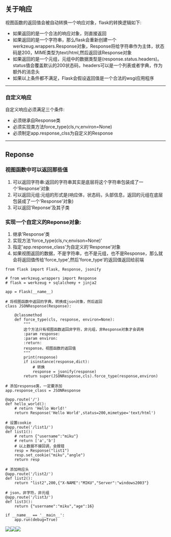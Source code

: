 ## 关于响应

视图函数的返回值会被自动转换一个响应对象，flask的转换逻辑如下:

* 如果返回的是一个合法的响应对象，则直接返回
* 如果返回的是一个字符串，那么flask会重新创建一个werkzeug.wrappers.Response对象，Response将给字符串作为主体，状态码是200，MIME类型为text/html,然后返回该Response对象
* 如果返回的是一个元组，元组中的数据类型是\(response.status.headers\)。status值会覆盖默认的200状态码，headers可以是一个列表或者字典，作为额外的消息头
* 如果以上条件都不满足，Flask会假设返回值是一个合法的wsgi应用程序

---

### 自定义响应

自定义响应必须满足三个条件:

* 必须继承自Response类
* 必须实现类方法force\_type\(cls,rv,environ=None\)
* 必须制定app.response\_clss为自定义的Response

---

## Reponse

### 视图函数中可以返回那些值

1. 可以返回字符串:返回的字符串其实是底层将这个字符串包装成了一个'Response'对象
2. 可以返回元组:元组的形式是\(响应体，状态码，头部信息，返回的元组在底层包装成了一个'Response'对象\)
3. 可以返回'Reponse'及其子类

### 实现一个自定义的Reponse对象:

1. 继承'Response'类
2. 实现方法'force\_type\(cls,rv,envison=None\)'
3. 指定'app.response\_class'为自定义的'Response'对象
4. 如果视图返回的数据，不是字符串，也不是元组，也不是Response，那么就会将返回值传给'force\_type',然后'force\_type'的返回值返回给前端

```
from flask import Flask, Response, jsonify

# from werkzeug.wrappers import Response
# flask = werkzeug + sqlalchemy + jinja2

app = Flask(__name__)

# 将视图函数中返回的字典，转换成json对象，然后返回
class JSONResponse(Response):

    @classmethod
    def force_type(cls, response, environ=None):
        """
        这个方法只有视图函数返回非字符，非元组，非Response对象才会调用
        :param response:
        :param environ:
        :return:
        response，视图函数的返回值
        """
        print(response)
        if isinstance(response,dict):
            # 转换
            response = jsonify(response)
        return super(JSONResponse,cls).force_type(response,environ)

# 添加response类，一定要添加
app.response_class = JSONResponse

@app.route('/')
def hello_world():
    # return 'Hello World!'
    return Response('Hello World',status=200,mimetype='text/html')

# 设置cookie
@app.route('/list1/')
def list1():
    # return {"username":"miku"}
    # return ['a','b']
    # 以上数据不接回调，会报错
    resp = Response("list1")
    resp.set_cookie("miku","angle")
    return resp

# 添加响应头
@app.route('/list2/')
def list2():
    return "list2",200,{"X-NAME":"MIKU","Server":"windows2003"}

# json，非字符，非元组
@app.route('/list3/')
def list3():
    return {"username":"miku","age":16}

if __name__ == '__main__':
    app.run(debug=True)
```

![](file:///C:\Users\miku\AppData\Roaming\Tencent\Users\1479852727\QQ\WinTemp\RichOle\DDE4VQS9@53SQ%2V3U88KIF.png)![](file:///C:\Users\miku\AppData\Roaming\Tencent\Users\1479852727\QQ\WinTemp\RichOle\LIPIPQZ}KT%28_YK6BG8UQNKL.png)![](file:///C:\Users\miku\AppData\Roaming\Tencent\Users\1479852727\QQ\WinTemp\RichOle\CNBOHP~]CW8`GS8`MFR%28XVD.png)

